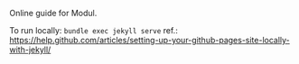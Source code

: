 Online guide for Modul.

To run locally: `bundle exec jekyll serve`
ref.: https://help.github.com/articles/setting-up-your-github-pages-site-locally-with-jekyll/